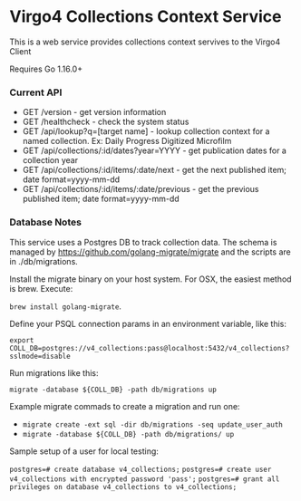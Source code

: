 # Virgo4 Collections Context Service

This is a web service provides collections context servives to the Virgo4 Client

Requires Go 1.16.0+

### Current API

* GET /version - get version information
* GET /healthcheck - check the system status
* GET /api/lookup?q=[target name] - lookup collection context for a named collection. Ex: Daily Progress Digitized Microfilm
* GET /api/collections/:id/dates?year=YYYY - get publication dates for a collection year
* GET /api/collections/:id/items/:date/next - get the next published item; date format=yyyy-mm-dd
* GET /api/collections/:id/items/:date/previous - get the previous published item; date format=yyyy-mm-dd

### Database Notes

This service uses a Postgres DB to track collection data. The schema is managed by
https://github.com/golang-migrate/migrate and the scripts are in ./db/migrations.

Install the migrate binary on your host system. For OSX, the easiest method is brew. Execute:

`brew install golang-migrate`.

Define your PSQL connection params in an environment variable, like this:

`export COLL_DB=postgres://v4_collections:pass@localhost:5432/v4_collections?sslmode=disable`

Run migrations like this:

`migrate -database ${COLL_DB} -path db/migrations up`

Example migrate commads to create a migration and run one:

* `migrate create -ext sql -dir db/migrations -seq update_user_auth`
* `migrate -database ${COLL_DB} -path db/migrations/ up`

Sample setup of a user for local testing:

`postgres=# create database v4_collections;`
`postgres=# create user v4_collections with encrypted password 'pass';`
`postgres=# grant all privileges on database v4_collections to v4_collections;`

